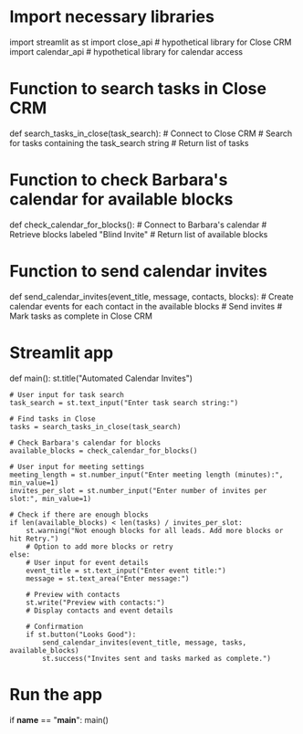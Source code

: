 # Import necessary libraries
import streamlit as st
import close_api  # hypothetical library for Close CRM
import calendar_api  # hypothetical library for calendar access

# Function to search tasks in Close CRM
def search_tasks_in_close(task_search):
    # Connect to Close CRM
    # Search for tasks containing the task_search string
    # Return list of tasks

# Function to check Barbara's calendar for available blocks
def check_calendar_for_blocks():
    # Connect to Barbara's calendar
    # Retrieve blocks labeled "Blind Invite"
    # Return list of available blocks

# Function to send calendar invites
def send_calendar_invites(event_title, message, contacts, blocks):
    # Create calendar events for each contact in the available blocks
    # Send invites
    # Mark tasks as complete in Close CRM

# Streamlit app
def main():
    st.title("Automated Calendar Invites")

    # User input for task search
    task_search = st.text_input("Enter task search string:")

    # Find tasks in Close
    tasks = search_tasks_in_close(task_search)

    # Check Barbara's calendar for blocks
    available_blocks = check_calendar_for_blocks()

    # User input for meeting settings
    meeting_length = st.number_input("Enter meeting length (minutes):", min_value=1)
    invites_per_slot = st.number_input("Enter number of invites per slot:", min_value=1)

    # Check if there are enough blocks
    if len(available_blocks) < len(tasks) / invites_per_slot:
        st.warning("Not enough blocks for all leads. Add more blocks or hit Retry.")
        # Option to add more blocks or retry
    else:
        # User input for event details
        event_title = st.text_input("Enter event title:")
        message = st.text_area("Enter message:")

        # Preview with contacts
        st.write("Preview with contacts:")
        # Display contacts and event details

        # Confirmation
        if st.button("Looks Good"):
            send_calendar_invites(event_title, message, tasks, available_blocks)
            st.success("Invites sent and tasks marked as complete.")

# Run the app
if __name__ == "__main__":
    main()